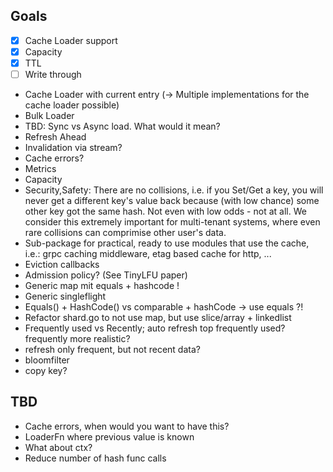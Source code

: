 ## Goals
- [x] Cache Loader support 
- [x] Capacity
- [x] TTL
- [ ] Write through
- Cache Loader with current entry (-> Multiple implementations for the cache loader possible)
- Bulk Loader
- TBD: Sync vs Async load. What would it mean?
- Refresh Ahead
- Invalidation via stream?
- Cache errors?
- Metrics
- Capacity
- Security,Safety: There are no collisions, i.e. if you Set/Get a key, you will never get a different key's value back because (with low chance) some other key got the same hash. Not even with low odds - not at all. We consider this extremely important for multi-tenant systems, where even rare collisions can comprimise other user's data.
- Sub-package for practical, ready to use modules that use the cache, i.e.: grpc caching middleware, etag based cache for http, ...
- Eviction callbacks
- Admission policy? (See TinyLFU paper)
- Generic map mit equals + hashcode !
- Generic singleflight
- Equals() + HashCode() vs comparable + hashCode -> use equals ?!
- Refactor shard.go to not use map, but use slice/array + linkedlist
- Frequently used vs Recently; auto refresh top frequently used? frequently more realistic?
- refresh only frequent, but not recent data?
- bloomfilter
- copy key?


## TBD
- Cache errors, when would you want to have this?
- LoaderFn where previous value is known
- What about ctx?
- Reduce number of hash func calls
